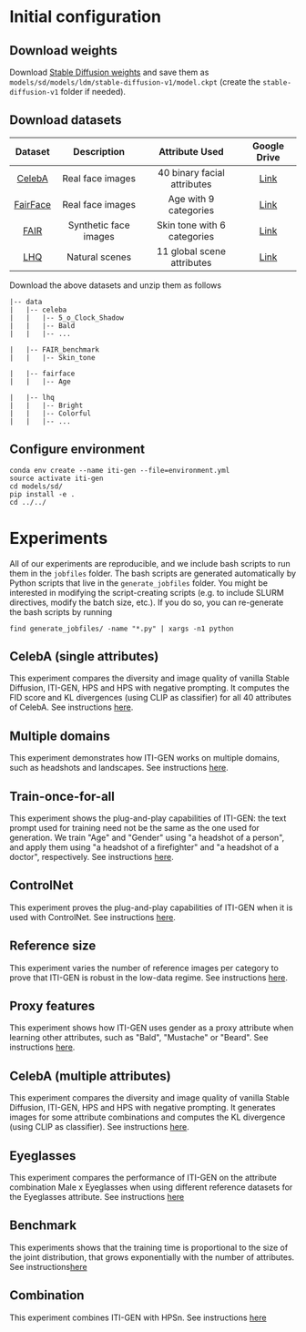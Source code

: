 # Initial configuration
## Download weights
Download [Stable Diffusion weights](https://huggingface.co/CompVis/stable-diffusion-v-1-4-original/resolve/main/sd-v1-4.ckpt) and save them as `models/sd/models/ldm/stable-diffusion-v1/model.ckpt` (create the `stable-diffusion-v1` folder if needed).
## Download datasets
|   Dataset    |      Description      |       Attribute Used        |                                        Google Drive                                        |
|:------------:|:---------------------:|:---------------------------:|:------------------------------------------------------------------------------------------:|
|  [CelebA](https://mmlab.ie.cuhk.edu.hk/projects/CelebA.html)  |   Real face images    | 40 binary facial attributes | [Link](https://drive.google.com/file/d/1_wxcrzirofEge4i8LTyYBAL0SMQ_LwGO/view?usp=sharing) | 
| [FairFace](https://github.com/joojs/fairface) |   Real face images    |    Age with 9 categories    | [Link](https://drive.google.com/file/d/1_xtui0b0O52u38jbJzrxW8yRRiBHnZaA/view?usp=sharing) |
|   [FAIR](https://trust.is.tue.mpg.de/)   | Synthetic face images |   Skin tone with 6 categories    | [Link](https://drive.google.com/file/d/1_wiqq7FDByLp8Z4WQOeboSEXYsCzmV76/view?usp=sharing) |
|   [LHQ](https://universome.github.io/alis)    |    Natural scenes     | 11 global scene attributes  | [Link](https://drive.google.com/file/d/1_ypk4ouxQptBevUTcWSp0ZbxvqSZGiKg/view?usp=sharing) |

Download the above datasets and unzip them as follows
```angular2html
|-- data
|   |-- celeba
|   |   |-- 5_o_Clock_Shadow
|   |   |-- Bald
|   |   |-- ...

|   |-- FAIR_benchmark
|   |   |-- Skin_tone

|   |-- fairface
|   |   |-- Age

|   |-- lhq
|   |   |-- Bright
|   |   |-- Colorful
|   |   |-- ...
```

## Configure environment
```shell
conda env create --name iti-gen --file=environment.yml
source activate iti-gen
cd models/sd/
pip install -e .
cd ../../
```
# Experiments
All of our experiments are reproducible, and we include bash scripts to run them in the `jobfiles` folder. The bash scripts are generated automatically by Python scripts that live in the `generate_jobfiles` folder. You might be interested in modifying the script-creating scripts (e.g. to include SLURM directives, modify the batch size, etc.). If you do so, you can re-generate the bash scripts by running 
```shell
find generate_jobfiles/ -name "*.py" | xargs -n1 python
```
## CelebA (single attributes)
This experiment compares the diversity and image quality of vanilla Stable Diffusion, ITI-GEN, HPS and HPS with negative prompting. It computes the FID score and KL divergences (using CLIP as classifier) for all 40 attributes of CelebA. See instructions [here](readmes/CelebASingle.md).
## Multiple domains
This experiment demonstrates how ITI-GEN works on multiple domains, such as headshots and landscapes. See instructions [here](readmes/MultipleDomains.md).
## Train-once-for-all
This experiment shows the plug-and-play capabilities of ITI-GEN: the text prompt used for training need not be the same as the one used for generation. We train "Age" and "Gender" using "a headshot of a person", and apply them using "a headshot of a firefighter" and "a headshot of a doctor", respectively. See instructions [here](readmes/TrainOnceForAll.md).
## ControlNet
This experiment proves the plug-and-play capabilities of ITI-GEN when it is used with ControlNet. See instructions [here](readmes/ControlNet.md).
## Reference size
This experiment varies the number of reference images per category to prove that ITI-GEN is robust in the low-data regime. See instructions [here](readmes/ReferenceSize.md).
## Proxy features
This experiment shows how ITI-GEN uses gender as a proxy attribute when learning other attributes, such as "Bald", "Mustache" or "Beard". See instructions [here](readmes/ProxyFeatures.md).
## CelebA (multiple attributes)
This experiment compares the diversity and image quality of vanilla Stable Diffusion, ITI-GEN, HPS and HPS with negative prompting. It generates images for some attribute combinations and computes the KL divergence (using CLIP as classifier).  See instructions [here](readmes/CelebAMulti.md).
## Eyeglasses
This experiment compares the performance of ITI-GEN on the attribute combination Male x Eyeglasses when using different reference datasets for the Eyeglasses attribute. See instructions [here](readmes/DiversityEyeglasses.md)
## Benchmark
This experiments shows that the training time is proportional to the size of the joint distribution, that grows exponentially with the number of attributes. See instructions[here](readmes/Benchmark.md)
## Combination
This experiment combines ITI-GEN with HPSn. See instructions [here](readmes/Combination.md)